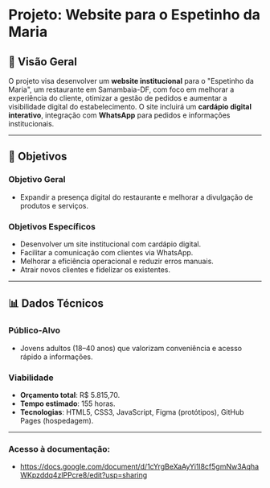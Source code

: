 # Projeto: Website para o Espetinho da Maria

## 📌 Visão Geral
O projeto visa desenvolver um **website institucional** para o "Espetinho da Maria", um restaurante em Samambaia-DF, com foco em melhorar a experiência do cliente, otimizar a gestão de pedidos e aumentar a visibilidade digital do estabelecimento. O site incluirá um **cardápio digital interativo**, integração com **WhatsApp** para pedidos e informações institucionais.

---

## 🎯 Objetivos
### Objetivo Geral
- Expandir a presença digital do restaurante e melhorar a divulgação de produtos e serviços.

### Objetivos Específicos
- Desenvolver um site institucional com cardápio digital.
- Facilitar a comunicação com clientes via WhatsApp.
- Melhorar a eficiência operacional e reduzir erros manuais.
- Atrair novos clientes e fidelizar os existentes.

---

## 📊 Dados Técnicos
### Público-Alvo
- Jovens adultos (18–40 anos) que valorizam conveniência e acesso rápido a informações.

### Viabilidade
- **Orçamento total**: R$ 5.815,70.
- **Tempo estimado**: 155 horas.
- **Tecnologias**: HTML5, CSS3, JavaScript, Figma (protótipos), GitHub Pages (hospedagem).

---


### Acesso à documentação: 
- https://docs.google.com/document/d/1cYrgBeXaAyYi1l8cf5gmNw3AqhaWKpzddq4zlPPcre8/edit?usp=sharing

